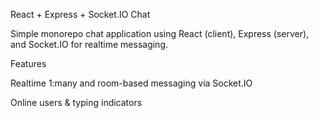 React + Express + Socket.IO Chat

Simple monorepo chat application using React (client), Express (server), and Socket.IO for realtime messaging.


Features

Realtime 1:many and room-based messaging via Socket.IO

Online users & typing indicators



